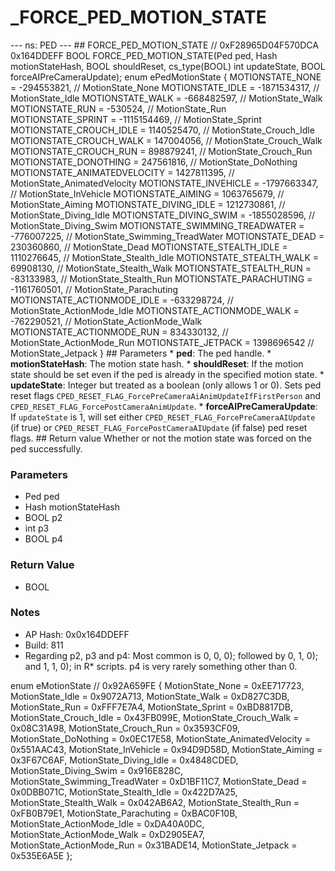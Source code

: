 # _FORCE_PED_MOTION_STATE

--- ns: PED --- ## FORCE_PED_MOTION_STATE  // 0xF28965D04F570DCA 0x164DDEFF BOOL FORCE_PED_MOTION_STATE(Ped ped, Hash motionStateHash, BOOL shouldReset, cs_type(BOOL) int updateState, BOOL forceAIPreCameraUpdate);  enum ePedMotionState { MOTIONSTATE_NONE = -294553821, // MotionState_None MOTIONSTATE_IDLE = -1871534317, // MotionState_Idle MOTIONSTATE_WALK = -668482597, // MotionState_Walk MOTIONSTATE_RUN = -530524, // MotionState_Run MOTIONSTATE_SPRINT = -1115154469, // MotionState_Sprint MOTIONSTATE_CROUCH_IDLE = 1140525470, // MotionState_Crouch_Idle MOTIONSTATE_CROUCH_WALK = 147004056, // MotionState_Crouch_Walk MOTIONSTATE_CROUCH_RUN = 898879241, // MotionState_Crouch_Run MOTIONSTATE_DONOTHING = 247561816, // MotionState_DoNothing MOTIONSTATE_ANIMATEDVELOCITY = 1427811395, // MotionState_AnimatedVelocity MOTIONSTATE_INVEHICLE = -1797663347, // MotionState_InVehicle MOTIONSTATE_AIMING = 1063765679, // MotionState_Aiming MOTIONSTATE_DIVING_IDLE = 1212730861, // MotionState_Diving_Idle MOTIONSTATE_DIVING_SWIM = -1855028596, // MotionState_Diving_Swim MOTIONSTATE_SWIMMING_TREADWATER = -776007225, // MotionState_Swimming_TreadWater MOTIONSTATE_DEAD = 230360860, // MotionState_Dead MOTIONSTATE_STEALTH_IDLE = 1110276645, // MotionState_Stealth_Idle MOTIONSTATE_STEALTH_WALK = 69908130, // MotionState_Stealth_Walk MOTIONSTATE_STEALTH_RUN = -83133983, // MotionState_Stealth_Run MOTIONSTATE_PARACHUTING = -1161760501, // MotionState_Parachuting MOTIONSTATE_ACTIONMODE_IDLE = -633298724, // MotionState_ActionMode_Idle MOTIONSTATE_ACTIONMODE_WALK = -762290521, // MotionState_ActionMode_Walk MOTIONSTATE_ACTIONMODE_RUN = 834330132, // MotionState_ActionMode_Run MOTIONSTATE_JETPACK = 1398696542 // MotionState_Jetpack }  ## Parameters * **ped**: The ped handle. * **motionStateHash**: The motion state hash. * **shouldReset**: If the motion state should be set even if the ped is already in the specified motion state. * **updateState**: Integer but treated as a boolean (only allows 1 or 0). Sets ped reset flags `CPED_RESET_FLAG_ForcePreCameraAiAnimUpdateIfFirstPerson` and `CPED_RESET_FLAG_ForcePostCameraAnimUpdate`. * **forceAIPreCameraUpdate**: If `updateState` is 1, will set either `CPED_RESET_FLAG_ForcePreCameraAIUpdate` (if true) or `CPED_RESET_FLAG_ForcePostCameraAIUpdate` (if false) ped reset flags.  ## Return value Whether or not the motion state was forced on the ped successfully.

### Parameters
* Ped ped
* Hash motionStateHash
* BOOL p2
* int p3
* BOOL p4

### Return Value
* BOOL

### Notes
* AP Hash: 0x0x164DDEFF
* Build: 811
* Regarding p2, p3 and p4: Most common is 0, 0, 0); followed by 0, 1, 0); and 1, 1, 0); in R* scripts. p4 is very rarely something other than 0.

enum eMotionState // 0x92A659FE
{
	MotionState_None = 0xEE717723,
	MotionState_Idle = 0x9072A713,
	MotionState_Walk = 0xD827C3DB,
	MotionState_Run = 0xFFF7E7A4,
	MotionState_Sprint = 0xBD8817DB,
	MotionState_Crouch_Idle = 0x43FB099E,
	MotionState_Crouch_Walk = 0x08C31A98,
	MotionState_Crouch_Run = 0x3593CF09,
	MotionState_DoNothing = 0x0EC17E58,
	MotionState_AnimatedVelocity = 0x551AAC43,
	MotionState_InVehicle = 0x94D9D58D,
	MotionState_Aiming = 0x3F67C6AF,
	MotionState_Diving_Idle = 0x4848CDED,
	MotionState_Diving_Swim = 0x916E828C,
	MotionState_Swimming_TreadWater = 0xD1BF11C7,
	MotionState_Dead = 0x0DBB071C,
	MotionState_Stealth_Idle = 0x422D7A25,
	MotionState_Stealth_Walk = 0x042AB6A2,
	MotionState_Stealth_Run = 0xFB0B79E1,
	MotionState_Parachuting = 0xBAC0F10B,
	MotionState_ActionMode_Idle = 0xDA40A0DC,
	MotionState_ActionMode_Walk = 0xD2905EA7,
	MotionState_ActionMode_Run = 0x31BADE14,
	MotionState_Jetpack = 0x535E6A5E
};

